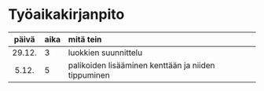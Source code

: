 # Työaikakirjanpito

| päivä | aika | mitä tein  |
| :----:|:-----| :-----|
| 29.12. | 3    | luokkien suunnittelu |
| 5.12.  | 5    | palikoiden lisääminen kenttään ja niiden tippuminen |
